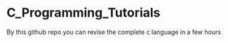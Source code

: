 # C_Programming_Tutorials
 By this github repo you can revise the complete c language in a few hours
